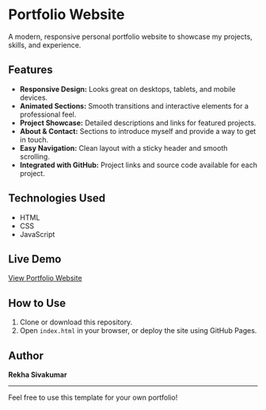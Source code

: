 # Portfolio Website

A modern, responsive personal portfolio website to showcase my projects, skills, and experience.

## Features

- **Responsive Design:** Looks great on desktops, tablets, and mobile devices.
- **Animated Sections:** Smooth transitions and interactive elements for a professional feel.
- **Project Showcase:** Detailed descriptions and links for featured projects.
- **About & Contact:** Sections to introduce myself and provide a way to get in touch.
- **Easy Navigation:** Clean layout with a sticky header and smooth scrolling.
- **Integrated with GitHub:** Project links and source code available for each project.

## Technologies Used

- HTML
- CSS
- JavaScript

## Live Demo

[View Portfolio Website](https://rekha-sivakumar.github.io/Portfolio/)

## How to Use

1. Clone or download this repository.
2. Open `index.html` in your browser, or deploy the site using GitHub Pages.

## Author

**Rekha Sivakumar**

---

Feel free to use this template for your own portfolio!

